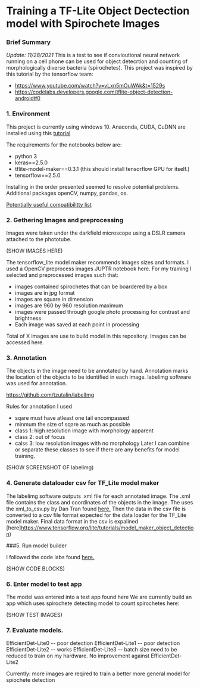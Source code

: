 # Training a TF-Lite Object Dectection model with Spirochete Images

### Brief Summary
*Update: 11/28/2021*
This is a test to see if convloutional neural network running on a cell phone can be used for object detecrtion and counting of morphologically diverse bacteria (spirochetes). This project was inspired by this tutorial by the tensorflow team: 

* https://www.youtube.com/watch?v=vLxn5mOuWAk&t=1529s
* https://codelabs.developers.google.com/tflite-object-detection-android#0

### 1. Environment

This project is currently using windows 10. Anaconda, CUDA, CuDNN are installed using this [tutorial](https://github.com/EdjeElectronics/TensorFlow-Object-Detection-API-Tutorial-Train-Multiple-Objects-Windows-10)

The requirements for the notebooks below are:
* python 3
* keras==2.5.0
* tflite-model-maker==0.3.1 (this should install tensorflow GPU for itself.)
* tensorflow==2.5.0

Installing in the order presented seemed to resolve potential problems. Additional packages openCV, numpy, pandas, os.

[Potentially useful compatibilitty list](https://www.tensorflow.org/install/source#tested_build_configurations)

### 2. Gethering Images and preprocessing

Images were taken under the darkfield microscope using a DSLR camera attached to the phototube.

(SHOW IMAGES HERE) 

The tensorflow_lite model maker recommends images sizes and formats. I used a OpenCV preprocess images JUPTR notebook here. For my training I selected and preprocessed images such that:
* images contained spirochetes that can be boardered by a box
* images are in jpg format
* images are square in dimension
* images are 960 by 960 resolution maximum 
* images were passed through google photo processing for contrast and brightness
* Each image was saved at each point in processing

Total of X images are use to build model in this repository. Images can be accessed here.

### 3. Annotation

The objects in the image need to be annotated by hand. Annotation marks the location of the objects to be identified in each image. labelimg software was used for annotation.

https://github.com/tzutalin/labelImg

Rules for annotation I used
* sqare must have atleast one tail encompassed
* minmum the size of sqare as much as possible 
* class 1: high resolution image with morphology apparent
* class 2: out of focus
* calss 3: low resolution images with no morphology
Later I can combine or separate these classes to see if there are any benefits for model training.

(SHOW SCREENSHOT OF labelimg)

### 4. Generate dataloader csv for TF_Lite model maker

The labelimg software outputs .xml file for each annotated image. The .xml file contains the class and coordinates of the objects in the image. The uses the xml_to_csv.py by Dan Tran found [here.](https://github.com/datitran/raccoon_dataset) Then the data in the csv file is converted to a csv file format expected for the data loader for the TF_Lite model maker. Final data format in the csv is expalined [here]https://www.tensorflow.org/lite/tutorials/model_maker_object_detection)

###5. Run model builder

I followed the code labs found [here.](https://www.tensorflow.org/lite/tutorials/model_maker_object_detection)

(SHOW CODE BLOCKS)

### 6. Enter model to test app

The model was entered into a test app found here
We are currently build an app which uses spirochete detecting model to count spirochetes here:

(SHOW TEST IMAGES)

### 7. Evaluate models. 

EfficientDet-Lite0 -- poor detection
EfficientDet-Lite1 -- poor detection
EfficientDet-Lite2 -- works
EfficientDet-Lite3 -- batch size need to be reduced to train on my hardware. No improvement against EfficientDet-Lite2

Currently: more images are reqired to train a better more general model for spiochete detection






